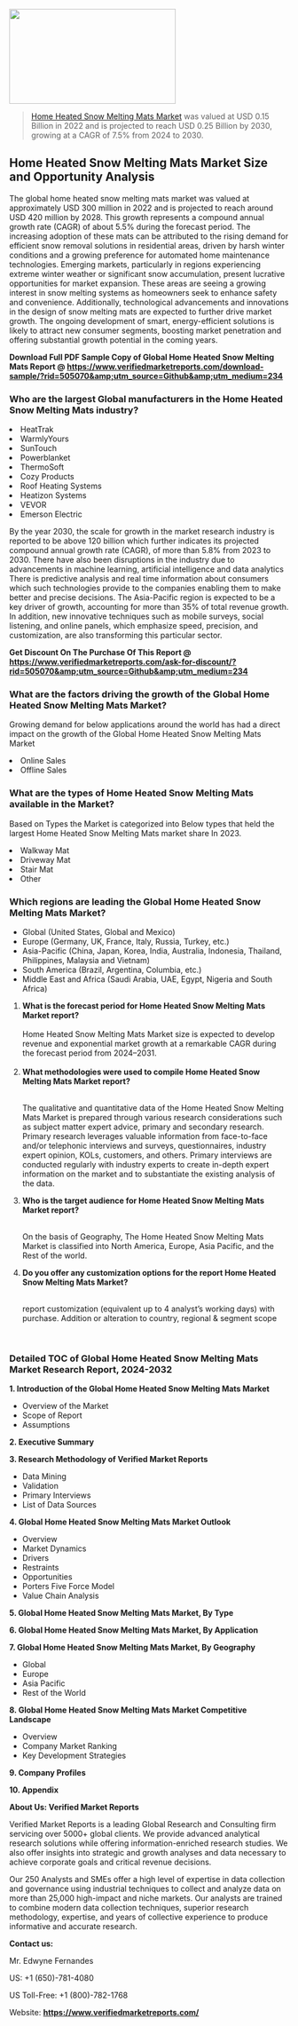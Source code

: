 <img src="https://ffe5etoiles.com/wp-content/uploads/2024/12/MST1-300x171.png" alt="" width="300" height="171" class="alignnone size-medium wp-image-20088" /><blockquote><p><p><a href="https://www.verifiedmarketreports.com/download-sample/?rid=505070&utm_source=Github&utm_medium=234" target="_blank">Home Heated Snow Melting Mats Market</a> was valued at USD 0.15 Billion in 2022 and is projected to reach USD 0.25 Billion by 2030, growing at a CAGR of 7.5% from 2024 to 2030.</p></blockquote><p><h2>Home Heated Snow Melting Mats Market Size and Opportunity Analysis</h2> The global home heated snow melting mats market was valued at approximately USD 300 million in 2022 and is projected to reach around USD 420 million by 2028. This growth represents a compound annual growth rate (CAGR) of about 5.5% during the forecast period. The increasing adoption of these mats can be attributed to the rising demand for efficient snow removal solutions in residential areas, driven by harsh winter conditions and a growing preference for automated home maintenance technologies. Emerging markets, particularly in regions experiencing extreme winter weather or significant snow accumulation, present lucrative opportunities for market expansion. These areas are seeing a growing interest in snow melting systems as homeowners seek to enhance safety and convenience. Additionally, technological advancements and innovations in the design of snow melting mats are expected to further drive market growth. The ongoing development of smart, energy-efficient solutions is likely to attract new consumer segments, boosting market penetration and offering substantial growth potential in the coming years. </p><p class=""><strong>Download Full PDF Sample Copy of Global Home Heated Snow Melting Mats Report @ <a href="https://www.verifiedmarketreports.com/download-sample/?rid=505070&amp;utm_source=Github&amp;utm_medium=234" target="_blank">https://www.verifiedmarketreports.com/download-sample/?rid=505070&amp;utm_source=Github&amp;utm_medium=234</a></strong></p><h3 id="" class="">Who are the largest Global manufacturers in the Home Heated Snow Melting Mats industry?</h3><p><li>HeatTrak</li><li> WarmlyYours</li><li> SunTouch</li><li> Powerblanket</li><li> ThermoSoft</li><li> Cozy Products</li><li> Roof Heating Systems</li><li> Heatizon Systems</li><li> VEVOR</li><li> Emerson Electric</li></p><div class=""><div class="" dir="" data-message-author-role="" data-message-id="" data-message-model-slug=""><div class=""><div class=""><div class=""><div class="" dir="" data-message-author-role="" data-message-id="" data-message-model-slug=""><div class=""><div class=""><p>By the year 2030, the scale for growth in the market research industry is reported to be above 120 billion which further indicates its projected compound annual growth rate (CAGR), of more than 5.8% from 2023 to 2030. There have also been disruptions in the industry due to advancements in machine learning, artificial intelligence and data analytics There is predictive analysis and real time information about consumers which such technologies provide to the companies enabling them to make better and precise decisions. The Asia-Pacific region is expected to be a key driver of growth, accounting for more than 35% of total revenue growth. In addition, new innovative techniques such as mobile surveys, social listening, and online panels, which emphasize speed, precision, and customization, are also transforming this particular sector.</p><p><strong>Get Discount On The Purchase Of This Report @&nbsp; <a href="https://www.verifiedmarketreports.com/ask-for-discount/?rid=505070&amp;utm_source=Github&amp;utm_medium=234" target="_blank">https://www.verifiedmarketreports.com/ask-for-discount/?rid=505070&amp;utm_source=Github&amp;utm_medium=234</a></strong></p></div></div></div></div></div></div></div></div><h3 id="" class="">What are the factors driving the growth of the Global Home Heated Snow Melting Mats Market?</h3><p id="" class="">Growing demand for below applications around the world has had a direct impact on the growth of the Global Home Heated Snow Melting Mats Market</p><p id="" class=""><li>Online Sales</li><li> Offline Sales</li></p><h3 id="" class="">What are the types of Home Heated Snow Melting Mats available in the Market?</h3><p id="" class="">Based on Types the Market is categorized into Below types that held the largest Home Heated Snow Melting Mats market share In 2023.</p><p id="" class=""><li>Walkway Mat</li><li> Driveway Mat</li><li> Stair Mat</li><li> Other</li></p><h3 id="" class="">Which regions are leading the Global Home Heated Snow Melting Mats Market?</h3><ul><li>Global (United States, Global and Mexico)</li><li>Europe (Germany, UK, France, Italy, Russia, Turkey, etc.)</li><li>Asia-Pacific (China, Japan, Korea, India, Australia, Indonesia, Thailand, Philippines, Malaysia and Vietnam)</li><li>South America (Brazil, Argentina, Columbia, etc.)</li><li>Middle East and Africa (Saudi Arabia, UAE, Egypt, Nigeria and South Africa)</li></ul><p><ol><li><strong>What is the forecast period for Home Heated Snow Melting Mats Market report?<br /></strong><br /><span data-sheets-root="1" data-sheets-value="{&quot;1&quot;:2,&quot;2&quot;:&quot;XXXX size is expected to develop revenue and exponential market growth at a remarkable CAGR during the forecast period from 2024&ndash;2030.&quot;}" data-sheets-userformat="{&quot;2&quot;:12674,&quot;4&quot;:{&quot;1&quot;:2,&quot;2&quot;:16776960},&quot;10&quot;:2,&quot;11&quot;:0,&quot;15&quot;:&quot;Arial&quot;,&quot;16&quot;:12}">Home Heated Snow Melting Mats Market size is expected to develop revenue and exponential market growth at a remarkable CAGR during the forecast period from 2024&ndash;2031.</span><br /><br /></li><li><strong>What methodologies were used to compile Home Heated Snow Melting Mats Market report?<br /><br /></strong><p>The qualitative and quantitative data of the&nbsp;Home Heated Snow Melting Mats Market is prepared through various research considerations such as subject matter expert advice, primary and secondary research. Primary research leverages valuable information from face-to-face and/or telephonic interviews and surveys, questionnaires, industry expert opinion, KOLs, customers, and others. Primary interviews are conducted regularly with industry experts to create in-depth expert information on the market and to substantiate the existing analysis of the data.&nbsp;</p></li><li><strong>Who is the target audience for Home Heated Snow Melting Mats Market report?<br /><br /></strong><p>On the basis of Geography, The&nbsp;Home Heated Snow Melting Mats Market is classified into North America, Europe, Asia Pacific, and the Rest of the world.</p></li><li><strong>Do you offer any customization options for the report Home Heated Snow Melting Mats Market?<br /><br /></strong><p>report customization (equivalent up to 4 analyst&rsquo;s working days) with purchase. Addition or alteration to country, regional &amp; segment scope</p><p>&nbsp;</p></li></ol></p><h3 id="" class="">Detailed TOC of Global Home Heated Snow Melting Mats Market Research Report, 2024-2032</h3><p id="" class=""><strong>1. Introduction of the Global Home Heated Snow Melting Mats Market</strong></p><ul><li>Overview of the Market</li><li>Scope of Report</li><li>Assumptions</li></ul><p id="" class=""><strong>2. Executive Summary</strong></p><p id="" class=""><strong>3. Research Methodology of&nbsp;Verified Market Reports</strong></p><ul><li>Data Mining</li><li>Validation</li><li>Primary Interviews</li><li>List of Data Sources</li></ul><p id="" class=""><strong>4. Global Home Heated Snow Melting Mats Market Outlook</strong></p><ul><li>Overview</li><li>Market Dynamics</li><li>Drivers</li><li>Restraints</li><li>Opportunities</li><li>Porters Five Force Model</li><li>Value Chain Analysis</li></ul><p id="" class=""><strong>5. Global Home Heated Snow Melting Mats Market, By&nbsp;Type</strong></p><p id="" class=""><strong>6. Global Home Heated Snow Melting Mats Market, By Application</strong></p><p id="" class=""><strong>7. Global Home Heated Snow Melting Mats Market, By Geography</strong></p><ul><li>Global</li><li>Europe</li><li>Asia Pacific</li><li>Rest of the World</li></ul><p id="" class=""><strong>8. Global Home Heated Snow Melting Mats Market Competitive Landscape</strong></p><ul><li>Overview</li><li>Company Market Ranking</li><li>Key Development Strategies</li></ul><p id="" class=""><strong>9. Company Profiles</strong></p><p id="" class=""><strong>10. Appendix</strong></p><p id="" class=""><strong>About Us: Verified Market Reports</strong></p><p id="" class="">Verified Market Reports is a leading Global Research and Consulting firm servicing over 5000+ global clients. We provide advanced analytical research solutions while offering information-enriched research studies. We also offer insights into strategic and growth analyses and data necessary to achieve corporate goals and critical revenue decisions.</p><p id="" class="">Our 250 Analysts and SMEs offer a high level of expertise in data collection and governance using industrial techniques to collect and analyze data on more than 25,000 high-impact and niche markets. Our analysts are trained to combine modern data collection techniques, superior research methodology, expertise, and years of collective experience to produce informative and accurate research.</p><p id="" class=""><strong>Contact us:</strong></p><p id="" class="">Mr. Edwyne Fernandes</p><p id="" class="">US: +1 (650)-781-4080</p><p id="" class="">US Toll-Free: +1 (800)-782-1768</p><p id="" class="">Website: <a target="" data-test-app-aware-link=""><strong>https://www.verifiedmarketreports.com/</strong></a></p>
